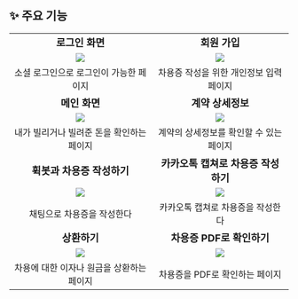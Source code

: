 ## ✨ 주요 기능

<div align="center">
 <table>
    <tr>
      <td align="center" style="font-weight: bold; font-size: 18;">로그인 화면</td>
      <td align="center" style="font-weight: bold; font-size: 18;">회원 가입</td>
    </tr>
    <tr>
      <td align="center"><img src="https://user-images.githubusercontent.com/55385934/273084861-673d33c3-b634-4b81-a9ad-bed8cb9ca644.gif" /></td>
      <td align="center"><img src="https://user-images.githubusercontent.com/55385934/273084870-8591880d-857d-477f-9e72-39365b5a1fb2.gif" /></td>
    </tr>
    <tr>
      <td align="center">소셜 로그인으로 로그인이 가능한 페이지</td>
      <td align="center">차용증 작성을 위한 개인정보 입력 페이지</td>
    </tr>
    <tr>
      <td align="center" style="font-weight: bold; font-size: 18;">메인 화면</td>
      <td align="center" style="font-weight: bold; font-size: 18;">계약 상세정보</td>
    </tr>
    <tr>
      <td align="center"><img src="https://user-images.githubusercontent.com/55385934/273088967-78b9c05f-017f-42a3-8326-b635506da256.gif" /></td>
      <td align="center"><img src="https://user-images.githubusercontent.com/55385934/273089827-522b8617-3e6d-4e1a-b4c0-4add6b76d2d1.PNG" /></td>
    </tr>
    <tr>
      <td align="center">내가 빌리거나 빌려준 돈을 확인하는 페이지</td>
      <td align="center">계약의 상세정보를 확인할 수 있는 페이지</td>
    </tr>
    <tr>
      <td align="center" style="font-weight: bold; font-size: 18;">휙봇과 차용증 작성하기</td>
      <td align="center" style="font-weight: bold; font-size: 18;">카카오톡 캡쳐로 차용증 작성하기</td>
    </tr>
    <tr>
      <td align="center"><img src="https://user-images.githubusercontent.com/55385934/273084875-2e2f2e3a-6ca3-499b-a3c3-3dd6ad9b3b62.gif" /></td>
      <td align="center"><img src="https://user-images.githubusercontent.com/55385934/273088184-ce4b0c0b-fdd7-45f5-bc94-1a5ed5572424.gif" /></td>
    </tr>
    <tr>
      <td align="center">채팅으로 차용증을 작성한다</td>
      <td align="center">카카오톡 캡쳐로 차용증을 작성한다</td>
    </tr>
    <tr>
      <td align="center" style="font-weight: bold; font-size: 18;">상환하기</td>
      <td align="center" style="font-weight: bold; font-size: 18;">차용증 PDF로 확인하기</td>
    </tr>
    <tr>
      <td align="center"><img src="https://user-images.githubusercontent.com/55385934/273084879-cdf248b1-0ece-4037-8871-42dd2b5e8a2e.gif" /></td>
      <td align="center"><img src="https://user-images.githubusercontent.com/55385934/273091003-2cdab912-a2af-466a-872a-3fdf11537b0f.gif" /></td>
    </tr>
    <tr>
      <td align="center">차용에 대한 이자나 원금을 상환하는 페이지</td>
      <td align="center">차용증을 PDF로 확인하는 페이지</td>
    </tr>

 </table>
 
</div>
